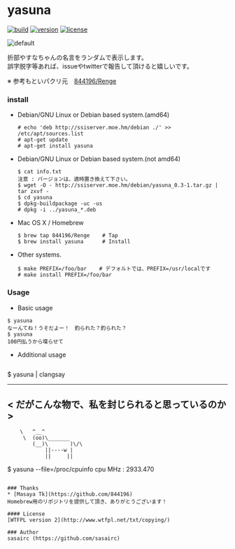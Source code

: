 yasuna
======
[![build](https://img.shields.io/travis/sasairc/yasuna.svg?style=flat)](https://travis-ci.org/sasairc/yasuna)
[![version](https://img.shields.io/badge/tag-7.2.1-orange.svg?style=flat)](https://github.com/sasairc/yasuna/releases)
[![license](https://img.shields.io/badge/License-WTFPL2-blue.svg?style=flat)](http://www.wtfpl.net/txt/copying/)


![default](http://40.media.tumblr.com/07da53a3d6945721a4ca8aa4513b8277/tumblr_nizi5dPpPK1u2jamko1_1280.png)

折部やすなちゃんの名言をランダムで表示します。  
誤字脱字等あれば、issueやtwitterで報告して頂けると嬉しいです。		

※ 参考もといパクリ元　[844196/Renge](https://github.com/844196/Renge)


### install

* Debian/GNU Linux or Debian based system.(amd64)
  ```shellsession
  # echo 'deb http://ssiserver.moe.hm/debian ./' >> /etc/apt/sources.list
  # apt-get update
  # apt-get install yasuna
  ```
  
* Debian/GNU Linux or Debian based system.(not amd64) 
  ```shellsession
  $ cat info.txt
  注意 : バージョンは、適時置き換えて下さい。
  $ wget -O - http://ssiserver.moe.hm/debian/yasuna_0.3-1.tar.gz | tar zxvf -
  $ cd yasuna 
  $ dpkg-buildpackage -uc -us 
  # dpkg -i ../yasuna_*.deb 
  ```

* Mac OS X / Homebrew
  ```shellsession
  $ brew tap 844196/Renge    # Tap
  $ brew install yasuna      # Install
  ```

* Other systems.
  ```shellsession
  $ make PREFIX=/foo/bar	# デフォルトでは、PREFIX=/usr/localです
  # make install PREFIX=/foo/bar
  ```

### Usage
*  Basic usage
  ```shellsession
  $ yasuna
  なーんてね！うそだよー！　釣られた？釣られた？
  $ yasuna
  100円払うから喋らせて
  ```

* Additional usage
  ```shellsession
$ yasuna | clangsay
 _______________________________________________
< だがこんな物で、私を封じられると思っているのか >
 -----------------------------------------------
        \   ^__^
         \  (oo)\_______
            (__)\       )\/\
                ||----w |
                ||     ||
  $ yasuna --file=/proc/cpuinfo
  cpu MHz         : 2933.470
  ```

### Thanks
* [Masaya Tk](https://github.com/844196)  
  Homebrew用のリポジトリを提供して頂き、ありがとうございます！
 
#### License
[WTFPL version 2](http://www.wtfpl.net/txt/copying/)

### Author
sasairc (https://github.com/sasairc)
